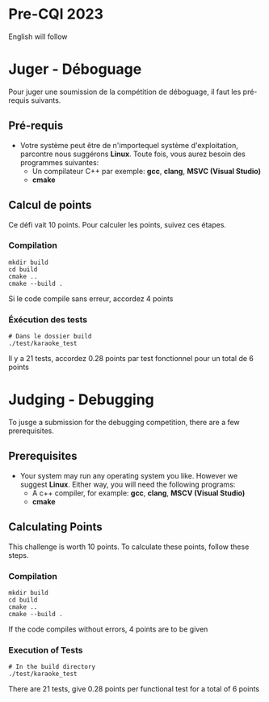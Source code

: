 # Pre-CQI 2023
English will follow

# Juger - Déboguage

Pour juger une soumission de la compétition de déboguage, il faut les pré-requis suivants.

## Pré-requis

 * Votre système peut être de n'importequel système d'exploitation, parcontre nous suggérons **Linux**. Toute fois, vous aurez besoin des programmes suivantes: 
   * Un compilateur C++ par exemple: **gcc**, **clang**, **MSVC (Visual Studio)**
   * **cmake**

## Calcul de points

Ce défi vait 10 points. Pour calculer les points, suivez ces étapes.

### Compilation
```shell script
mkdir build
cd build
cmake ..
cmake --build .
```

Si le code compile sans erreur, accordez 4 points


### Éxécution des tests
```shell script
# Dans le dossier build
./test/karaoke_test
```

Il y a 21 tests, accordez 0.28 points par test fonctionnel pour un total de 6 points


# Judging - Debugging

To jusge a submission for the debugging competition, there are a few prerequisites.

## Prerequisites
* Your system may run any operating system you like. However we suggest **Linux**. Either way, you will need the following programs:
  * A c++ compiler, for example: **gcc**, **clang**, **MSCV (Visual Studio)**
  * **cmake**

## Calculating Points

This challenge is worth 10 points. To calculate these points, follow these steps.

### Compilation
```shell script
mkdir build
cd build
cmake ..
cmake --build .
```

If the code compiles without errors, 4 points are to be given


### Execution of Tests
```shell script
# In the build directory
./test/karaoke_test
```
There are 21 tests, give 0.28 points per functional test for a total of 6 points
